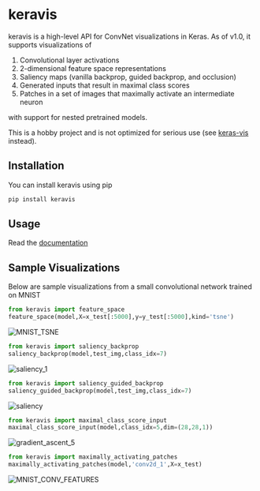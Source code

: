 # keravis

keravis is a high-level API for ConvNet visualizations in Keras. As of v1.0, it supports visualizations of

1. Convolutional layer activations
2. 2-dimensional feature space representations
3. Saliency maps (vanilla backprop, guided backprop, and occlusion)
4. Generated inputs that result in maximal class scores
5. Patches in a set of images that maximally activate an intermediate neuron

with support for nested pretrained models.

This is a hobby project and is not optimized for serious use (see [keras-vis](https://github.com/raghakot/keras-vis) instead).

## Installation

You can install keravis using pip

```bash
pip install keravis
```

## Usage

Read the [documentation](https://keravis.readthedocs.io/en/latest/?)

## Sample Visualizations

Below are sample visualizations from a small convolutional network trained on MNIST

```python
from keravis import feature_space
feature_space(model,X=x_test[:5000],y=y_test[:5000],kind='tsne')
```

![MNIST_TSNE](https://user-images.githubusercontent.com/65565946/132919099-7468290d-bc5d-4cfe-9cd4-22bea87f3849.png)

```python
from keravis import saliency_backprop
saliency_backprop(model,test_img,class_idx=7)
```

![saliency_1](https://user-images.githubusercontent.com/65565946/132919163-b4c4e5a8-a410-451c-9f23-7efbc3076110.png)

```python
from keravis import saliency_guided_backprop
saliency_guided_backprop(model,test_img,class_idx=7)
```

![saliency](https://user-images.githubusercontent.com/65565946/132919195-76ede1b1-a410-418e-ab75-1d2fa8e355bd.png)

```python
from keravis import maximal_class_score_input
maximal_class_score_input(model,class_idx=5,dim=(28,28,1))
```

![gradient_ascent_5](https://user-images.githubusercontent.com/65565946/132919308-2040b537-bdee-439b-b130-1f63c6547d4c.png)

```python
from keravis import maximally_activating_patches
maximally_activating_patches(model,'conv2d_1',X=x_test)
```

![MNIST_CONV_FEATURES](https://user-images.githubusercontent.com/65565946/132919503-2d3cd491-cfdb-4e79-a8ec-0cb8307392b5.png)
